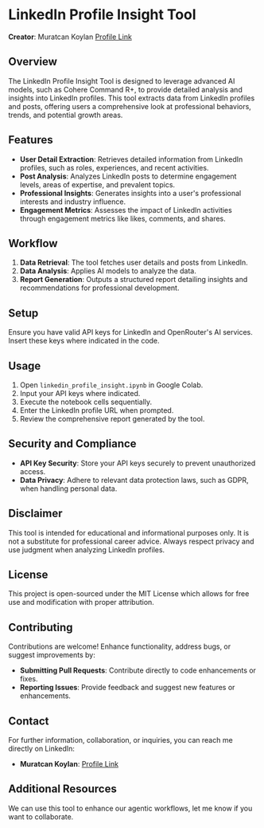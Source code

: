 # LinkedIn Profile Insight Tool

**Creator**: Muratcan Koylan [Profile Link](https://twitter.com/koylanai)

## Overview

The LinkedIn Profile Insight Tool is designed to leverage advanced AI models, such as Cohere Command R+, to provide detailed analysis and insights into LinkedIn profiles. This tool extracts data from LinkedIn profiles and posts, offering users a comprehensive look at professional behaviors, trends, and potential growth areas.

## Features

- **User Detail Extraction**: Retrieves detailed information from LinkedIn profiles, such as roles, experiences, and recent activities.
- **Post Analysis**: Analyzes LinkedIn posts to determine engagement levels, areas of expertise, and prevalent topics.
- **Professional Insights**: Generates insights into a user's professional interests and industry influence.
- **Engagement Metrics**: Assesses the impact of LinkedIn activities through engagement metrics like likes, comments, and shares.

## Workflow

1. **Data Retrieval**: The tool fetches user details and posts from LinkedIn.
2. **Data Analysis**: Applies AI models to analyze the data.
3. **Report Generation**: Outputs a structured report detailing insights and recommendations for professional development.

## Setup

Ensure you have valid API keys for LinkedIn and OpenRouter's AI services. Insert these keys where indicated in the code.

## Usage

1. Open `linkedin_profile_insight.ipynb` in Google Colab.
2. Input your API keys where indicated.
3. Execute the notebook cells sequentially.
4. Enter the LinkedIn profile URL when prompted.
5. Review the comprehensive report generated by the tool.

## Security and Compliance

- **API Key Security**: Store your API keys securely to prevent unauthorized access.
- **Data Privacy**: Adhere to relevant data protection laws, such as GDPR, when handling personal data.

## Disclaimer

This tool is intended for educational and informational purposes only. It is not a substitute for professional career advice. Always respect privacy and use judgment when analyzing LinkedIn profiles.

## License

This project is open-sourced under the MIT License which allows for free use and modification with proper attribution.

## Contributing

Contributions are welcome! Enhance functionality, address bugs, or suggest improvements by:
- **Submitting Pull Requests**: Contribute directly to code enhancements or fixes.
- **Reporting Issues**: Provide feedback and suggest new features or enhancements.

## Contact

For further information, collaboration, or inquiries, you can reach me directly on LinkedIn:

- **Muratcan Koylan**: [Profile Link](https://twitter.com/youraimarketer)

## Additional Resources

We can use this tool to enhance our agentic workflows, let me know if you want to collaborate.
